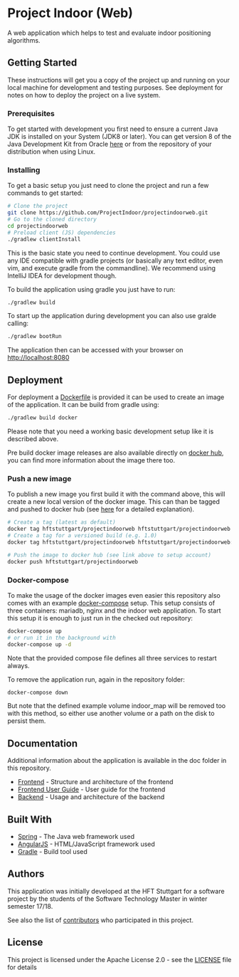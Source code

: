# Project Indoor (Web)

A web application which helps to test and evaluate indoor positioning algorithms.

## Getting Started

These instructions will get you a copy of the project up and running on your local machine for development and testing purposes. See deployment for notes on how to deploy the project on a live system.

### Prerequisites

To get started with development you first need to ensure a current Java JDK is installed on your System (JDK8 or later). 
You can get version 8 of the Java Development Kit from Oracle [here](http://www.oracle.com/technetwork/java/javase/downloads/jdk8-downloads-2133151.html) or from the repository of your distribution when using Linux.

### Installing

To get a basic setup you just need to clone the project and run a few commands to get started:

```sh
# Clone the project
git clone https://github.com/ProjectIndoor/projectindoorweb.git
# Go to the cloned directory
cd projectindoorweb
# Preload client (JS) dependencies
./gradlew clientInstall
```

This is the basic state you need to continue development.
You could use any IDE compatible with gradle projects (or basically any text editor, even vim, and execute gradle from the commandline). We recommend using IntelliJ IDEA for development though.

To build the application using gradle you just have to run:

```sh
./gradlew build
```

To start up the application during development you can also use gralde calling:

```sh
./gradlew bootRun
```

The application then can be accessed with your browser on [http://localhost:8080](http://localhost:8080)

## Deployment

For deployment a [Dockerfile](Dockerfile) is provided it can be used to create an image of the application. It can be build from gradle using:

```sh
./gradlew build docker
```

Please note that you need a working basic development setup like it is described above.

Pre build docker image releases are also available directly on [docker hub](https://hub.docker.com/r/hftstuttgart/projectindoorweb), you can find more information about the image there too.

### Push a new image

To publish a new image you first build it with the command above, this will create a new local version of the docker image.
This can than be tagged and pushed to docker hub (see [here](https://docs.docker.com/docker-cloud/builds/push-images/) for a detailed explanation).

```sh
# Create a tag (latest as default)
docker tag hftstuttgart/projectindoorweb hftstuttgart/projectindoorweb
# Create a tag for a versioned build (e.g. 1.0)
docker tag hftstuttgart/projectindoorweb hftstuttgart/projectindoorweb:1.0

# Push the image to docker hub (see link above to setup account)
docker push hftstuttgart/projectindoorweb
```

### Docker-compose

To make the usage of the docker images even easier this repository also comes with an example [docker-compose](docker-compose.yml) setup.
This setup consists of three containers: mariadb, nginx and the indoor web application.
To start this setup it is enough to just run in the checked out repository:

```sh
docker-compose up
# or run it in the background with
docker-compose up -d
```

Note that the provided compose file defines all three services to restart always.

To remove the application run, again in the repository folder:

```sh
docker-compose down
```
But note that the defined example volume indoor_map will be removed too with this method, so either use another volume or a path on the disk to persist them.

## Documentation

Additional information about the application is available in the doc folder in this repository.

* [Frontend](doc/frontend.md) - Structure and architecture of the frontend
* [Frontend User Guide](doc/frontend_usage.md) - User guide for the frontend
* [Backend](doc/backend.md) - Usage and architecture of the backend


## Built With

* [Spring](https://spring.io/) - The Java web framework used
* [AngularJS](https://angularjs.org/) - HTML/JavaScript framework used
* [Gradle](https://gradle.org/) - Build tool used


## Authors

This application was initially developed at the HFT Stuttgart for a software project by the students of the Software Technology Master in winter semester 17/18.

See also the list of [contributors](https://github.com//ProjectIndoor/projectindoorweb/contributors) who participated in this project.

## License

This project is licensed under the Apache License 2.0 - see the [LICENSE](LICENSE) file for details

